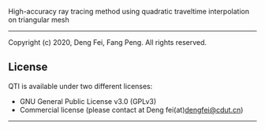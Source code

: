 High-accuracy ray tracing method using quadratic traveltime interpolation on triangular mesh
*****************************************************************************
Copyright (c) 2020, Deng Fei, Fang Peng. All rights reserved.
## License
QTI is available under two different licenses:
* GNU General Public License v3.0 (GPLv3)
* Commercial license (please contact at Deng fei(at)dengfei@cdut.cn)
*****************************************************************************
